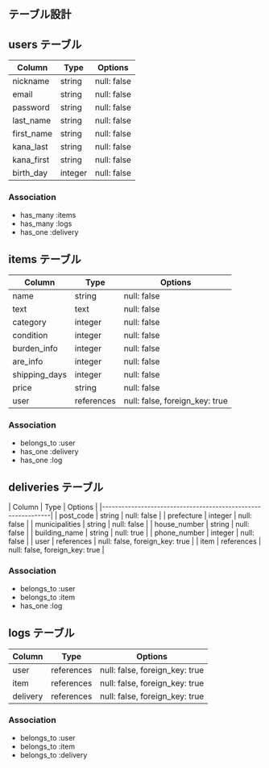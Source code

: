 ## テーブル設計

## users テーブル

|     Column      |   Type  |    Options  |
|-----------------|---------|-------------|
| nickname        | string  | null: false |
| email           | string  | null: false |
| password        | string  | null: false |
| last_name       | string  | null: false |
| first_name      | string  | null: false |
| kana_last       | string  | null: false |
| kana_first      | string  | null: false |
| birth_day       | integer | null: false |

### Association

- has_many :items
- has_many :logs
- has_one :delivery

## items テーブル

|   Column      | Type       |   Options                      |
|---------------|------------|--------------------------------|
| name          | string     | null: false                    |
| text          | text       | null: false                    |
| category      | integer    | null: false                    |
| condition     | integer    | null: false                    |
| burden_info   | integer    | null: false                    |
| are_info      | integer    | null: false                    |
| shipping_days | integer    | null: false                    |
| price         | string     | null: false                    |
| user          | references | null: false, foreign_key: true |

### Association

- belongs_to :user
- has_one :delivery
- has_one :log

## deliveries テーブル

|    Column      |    Type    |         Options                |
|--------------------------------------------------------------|
| post_code      | string     | null: false                    |
| prefecture     | integer    | null: false                    |
| municipalities | string     | null: false                    |
| house_number   | string     | null: false                    |
| building_name  | string     | null: true                     |
| phone_number   | integer    | null: false                    |
| user           | references | null: false, foreign_key: true |
| item           | references | null: false, foreign_key: true |

### Association
- belongs_to :user
- belongs_to :item
- has_one :log

## logs テーブル

| Column   | Type       | Options                        |
|----------|------------|--------------------------------|
| user     | references | null: false, foreign_key: true |
| item     | references | null: false, foreign_key: true |
| delivery | references | null: false, foreign_key: true |

### Association
- belongs_to :user
- belongs_to :item
- belongs_to :delivery